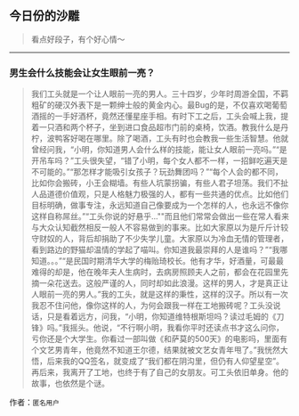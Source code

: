## 今日份的沙雕

> 看点好段子，有个好心情～


 
---

### 男生会什么技能会让女生眼前一亮？

> 我们工头就是一个让人眼前一亮的男人。三十四岁，少年时周游全国，不羁粗矿的硬汉外表下是一颗绅士般的黄金内心。最Bug的是，不仅喜欢喝葡萄酒摇的一手好酒杯，竟然还懂星座手相。有时下工之后，工头会喊上我，提着一只酒和两个杯子，坐到进口食品超市门前的桌椅，饮酒。教我什么是丹柠，波鸭客好喝在哪里。除了喝酒，工头有时也会教我一些生活智慧。他就曾经问我，“小明，你知道男人会什么样的技能，能让女人眼前一亮吗。”“是开吊车吗？”工头很失望，“错了小明，每个女人都不一样，一招鲜吃遍天是不可能的。”“那怎样才能吸引女孩子？玩劲舞团吗？”“每个人会的都不同，比如你会搬砖，小王会糊墙。有些人坑蒙拐骗，有些人君子坦荡。我们不扯人品道德价值观，只是人格魅力极强的人，都有一些共通的优点。比如他们目标明确，做事专注，永远知道自己像要成为一个怎样的人，也永远不像你这样自称屌丝。”“工头你说的好悬乎...""而且他们常常会做出一些在常人看来与大众认知截然相反一般人不容易做到的事来。比如大家原以为是斤斤计较守财奴的人，背后却捐助了不少失学儿童。大家原以为冷血无情的管理者，看到路边的野猫却温情的学起了喵叫。你知道我最崇拜的人是谁吗？”“我哪知道。。。”“是民国时期清华大学的梅贻琦校长。他有才华，好酒量，可最最难得的却是，他在晚年夫人生病时，去病房照顾夫人之前，都会在花园里先摘一朵花送去。这般严谨的人，同时却如此浪漫。这样的男人，才是真正让人眼前一亮的男人。”我的工头，就是这样的秉性，这样的汉子。所以有一次我忍不住问他，像你这样的人，为何会跟我一样在工地搬砖呢？工头没说话，只是看着远方，问我，“小明，你知道维特根斯坦吗？读过毛姆的《刀锋》吗。”我摇头。他说，“不行啊小明，我看你平时还读点书才这么问你，亏你还是个大学生。你看过一部叫做《和萨莫的500天》的电影吗，里面有个文艺男青年，他竟然不知道王尔德，结果就被文艺女青年甩了。”我恍然大悟，后来我的QQ签名，就变成了“我们都在阴沟里，但仍有人仰望星空”。再后来，我离开了工地，也终于有了自己的女朋友。可工头依旧单身。他的故事，也依然是个谜。


作者：`匿名用户`